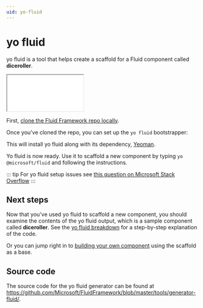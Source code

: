 ```yaml
---
uid: yo-fluid
---
```


# yo fluid

yo fluid is a tool that helps create a scaffold for a Fluid component called **diceroller**.

<style>
  iframe#diceroller {
    height: 95px;
    width: 200px;
  }
</style>

<iframe id="diceroller" src="/fluid/diceroller.html"></iframe>


First, [clone the Fluid Framework repo locally](./README.md#clone-the-fluid-repo).

Once you've cloned the repo, you can set up the `yo fluid` bootstrapper:

<CodeSwitcher :languages="{win:'Windows',mac:'macOS/Linux'}">
<template v-slot:win>

```win
npm install -g yo
cd .\FluidFramework\tools\generator-fluid
npm install
npm link
```

</template>
<template v-slot:mac>

```mac
npm install -g yo
cd ./FluidFramework/tools/generator-fluid
npm install
npm link
```

</template>
</CodeSwitcher>

This will install yo fluid along with its dependency, [Yeoman](https://yeoman.io/).

Yo fluid is now ready. Use it to scaffold a new component by typing `yo @microsoft/fluid` and following the instructions.

::: tip
For yo fluid setup issues see [this question on Microsoft Stack
Overflow](https://stackoverflow.microsoft.com/questions/137930/npm-install-fails-with-auth-issues/137931#137931)
:::


## Next steps

Now that you've used yo fluid to scaffold a new component, you should examine the contents of the yo fluid output, which
is a sample component called **diceroller**. See the [yo fluid breakdown](../examples/yo-fluid-breakdown.md) for a
step-by-step explanation of the code.

Or you can jump right in to [building your own component](./build-a-component.md) using the scaffold as a base.

## Source code

The source code for the yo fluid generator can be found at
<https://github.com/Microsoft/FluidFramework/blob/master/tools/generator-fluid/>.
